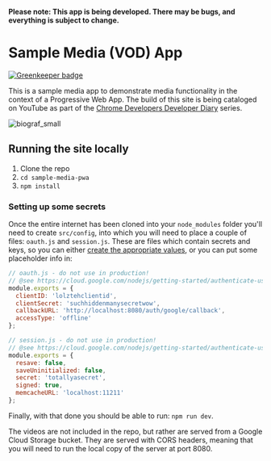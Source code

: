 **Please note: This app is being developed. There may be bugs, and everything is subject to change.**

# Sample Media (VOD) App

[![Greenkeeper badge](https://badges.greenkeeper.io/sethbergman/media-pwa.svg)](https://greenkeeper.io/)

This is a sample media app to demonstrate media functionality in the context of a Progressive Web App. The build of this site is being cataloged on YouTube as part of the
[Chrome Developers Developer Diary](https://www.youtube.com/playlist?list=PLNYkxOF6rcIBykcJ7bvTpqU7vt-oey72J) series.

![biograf_small](https://cloud.githubusercontent.com/assets/617438/22658834/5f88797c-ec93-11e6-8e9c-b4309c3da1cc.png)

## Running the site locally

1. Clone the repo
1. `cd sample-media-pwa`
1. `npm install`

### Setting up some secrets

Once the entire internet has been cloned into your `node_modules` folder you'll need to create
`src/config`, into which you will need to place a couple of files: `oauth.js` and `session.js`.
These are files which contain secrets and keys, so you can either
[create the appropriate values](https://cloud.google.com/nodejs/getting-started/authenticate-users),
or you can put some placeholder info in:

```javascript
// oauth.js - do not use in production!
// @see https://cloud.google.com/nodejs/getting-started/authenticate-users
module.exports = {
  clientID: 'lolztehclientid',
  clientSecret: 'suchhiddenmanysecretwow',
  callbackURL: 'http://localhost:8080/auth/google/callback',
  accessType: 'offline'
};
```

```javascript
// session.js - do not use in production!
// @see https://cloud.google.com/nodejs/getting-started/authenticate-users
module.exports = {
  resave: false,
  saveUninitialized: false,
  secret: 'totallyasecret',
  signed: true,
  memcacheURL: 'localhost:11211'
};
```

Finally, with that done you should be able to run: `npm run dev`.

The videos are not included in the repo, but rather are served from a Google
Cloud Storage bucket. They are served with CORS headers, meaning that
you will need to run the local copy of the server at port 8080.
